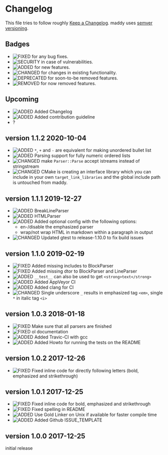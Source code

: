 # Changelog

This file tries to follow roughly [Keep a Changelog](https://keepachangelog.com/en/1.0.0/).
maddy uses [semver versioning](https://semver.org/).

## Badges

* ![**FIXED**](https://img.shields.io/badge/-FIXED-%23090) for any bug fixes.
* ![**SECURITY**](https://img.shields.io/badge/-SECURITY-%23c00) in case of vulnerabilities.
* ![**ADDED**](https://img.shields.io/badge/-ADDED-%23099) for new features.
* ![**CHANGED**](https://img.shields.io/badge/-CHANGED-%23e90) for changes in existing functionality.
* ![**DEPRECATED**](https://img.shields.io/badge/-DEPRECATED-%23666) for soon-to-be removed features.
* ![**REMOVED**](https://img.shields.io/badge/-REMOVED-%23900) for now removed features.

## Upcoming

* ![**ADDED**](https://img.shields.io/badge/-ADDED-%23099) Added Changelog
* ![**ADDED**](https://img.shields.io/badge/-ADDED-%23099) Added contribution guideline
* ?

## version 1.1.2 2020-10-04

* ![**ADDED**](https://img.shields.io/badge/-ADDED-%23090) `*`, `+` and `-` are equivalent for making unordered bullet list
* ![**ADDED**](https://img.shields.io/badge/-ADDED-%23090) Parsing support for fully numeric ordered lists
* ![**CHANGED**](https://img.shields.io/badge/-CHANGED-%23e90) make `Parser::Parse` accept istreams instead of stringstream
* ![**CHANGED**](https://img.shields.io/badge/-CHANGED-%23e90) CMake is creating an interface library which you can include in your own `target_link_libraries` and the global include path is untouched from maddy.

## version 1.1.1 2019-12-27

* ![**ADDED**](https://img.shields.io/badge/-ADDED-%23090) BreakLineParser
* ![**ADDED**](https://img.shields.io/badge/-ADDED-%23090) HTMLParser
* ![**ADDED**](https://img.shields.io/badge/-ADDED-%23090) Added optional config with the following options:
    * en-/disable the emphasized parser
    * wrap/not wrap HTML in markdown within a paragraph in output
* ![**CHANGED**](https://img.shields.io/badge/-CHANGED-%23e90) Updated gtest to release-1.10.0 to fix build issues


## version 1.1.0 2019-02-19

* ![**FIXED**](https://img.shields.io/badge/-FIXED-%23900) Added missing includes to BlockParser
* ![**FIXED**](https://img.shields.io/badge/-FIXED-%23900) Added missing dtor to BlockParser and LineParser
* ![**ADDED**](https://img.shields.io/badge/-ADDED-%23090) `__test__` can also be used to get `<strong>text</strong>`
* ![**ADDED**](https://img.shields.io/badge/-ADDED-%23090) Added AppVeyor CI
* ![**ADDED**](https://img.shields.io/badge/-ADDED-%23090) Added clang for CI
* ![**CHANGED**](https://img.shields.io/badge/-CHANGED-%23e90) Single underscore `_` results in emphasized tag `<em>`, single `*` in italic tag `<i>`

## version 1.0.3 2018-01-18

* ![**FIXED**](https://img.shields.io/badge/-FIXED-%23900) Make sure that all parsers are finished
* ![**FIXED**](https://img.shields.io/badge/-FIXED-%23900) ol documentation
* ![**ADDED**](https://img.shields.io/badge/-ADDED-%23090) Added Travic-CI with gcc
* ![**ADDED**](https://img.shields.io/badge/-ADDED-%23090) Added Howto for running the tests on the README

## version 1.0.2 2017-12-26

* ![**FIXED**](https://img.shields.io/badge/-FIXED-%23900) Fixed inline code for directly following letters (bold, emphasized and strikethrough)

## version 1.0.1 2017-12-25

* ![**FIXED**](https://img.shields.io/badge/-FIXED-%23900) Fixed inline code for bold, emphasized and strikethrough
* ![**FIXED**](https://img.shields.io/badge/-FIXED-%23900) Fixed spelling in README
* ![**ADDED**](https://img.shields.io/badge/-ADDED-%23090) Use Gold Linker on Unix if available for faster compile time
* ![**ADDED**](https://img.shields.io/badge/-ADDED-%23090) Added Github ISSUE_TEMPLATE

## version 1.0.0 2017-12-25

initial release
